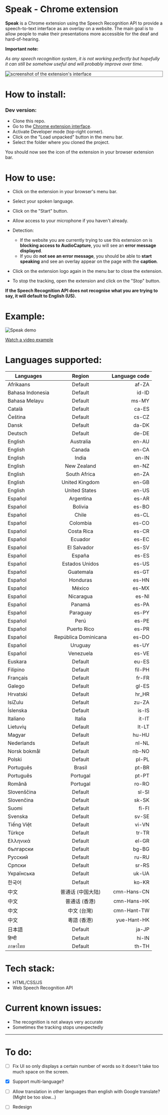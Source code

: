 # Speak - Chrome extension

**Speak** is a Chrome extension using the Speech Recognition API to provide a speech-to-text interface as an overlay on a website.
The main goal is to allow people to make their presentations more accessible for the deaf and hard-of-hearing.

**Important note:**

*As any speech recognition system, it is not working perfectly but hopefully it can still be somehow useful and will probably improve over time.*

<img src="speak.png" alt="screenshot of the extension's interface" style="display: block; margin: 0 auto; border: 1px solid grey">

# How to install:

### Dev version:

* Clone this repo.
* Go to the [Chrome extension interface](chrome://extensions/).
* Activate Developer mode (top-right corner).
* Click on the "Load unpacked" button in the menu bar.
* Select the folder where you cloned the project.

You should now see the icon of the extension in your browser extension bar.


# How to use:

* Click on the extension in your browser's menu bar.
* Select your spoken language.
* Click on the "Start" button.
* Allow access to your microphone if you haven't already.
* Detection:
  * If the website you are currently trying to use this extension on is **blocking access to AudioCapture**, you will see an **error message displayed**.
  * If you do **not see an error message**, you should be able to **start speaking** and see an overlay appear on the page with the **caption**.
* Click on the extension logo again in the menu bar to close the extension.

* To stop the tracking, open the extension and click on the "Stop" button.

**If the Speech Recognition API does not recognise what you are trying to say, it will default to English (US).**


# Example:

![Speak demo](speak.gif)

[Watch a video example](https://twitter.com/devdevcharlie/status/1024789897989607425)

# Languages supported:

| Languages        | Region           | Language code  |
| ------------- |:-------------:| -----:|
| Afrikaans      | Default | af-ZA |
| Bahasa Indonesia      | Default      |   id-ID |
| Bahasa Melayu | Default      |    ms-MY |
| Català | Default      |    ca-ES |
| Čeština | Default      |    cs-CZ |
| Dansk | Default      |    da-DK |
| Deutsch | Default      |    de-DE |
| English | Australia      |    en-AU |
| English | Canada      |    en-CA |
| English | India      |    en-IN |
| English | New Zealand      |    en-NZ |
| English | South Africa      |    en-ZA |
| English | United Kingdom      |    en-GB |
| English | United States      |    en-US |
| Español | Argentina      |    es-AR |
| Español | Bolivia      |    es-BO |
| Español | Chile     |    es-CL |
| Español | Colombia     |   es-CO |
| Español | Costa Rica     |   es-CR |
| Español | Ecuador     |    es-EC |
| Español | El Salvador     |    es-SV |
| Español | España     |    es-ES |
| Español | Estados Unidos     |    es-US |
| Español | Guatemala     |    es-GT |
| Español | Honduras     |    es-HN |
| Español | México     |    es-MX |
| Español | Nicaragua     |    es-NI |
| Español | Panamá     |    es-PA |
| Español | Paraguay     |    es-PY |
| Español | Perú     |    es-PE |
| Español | Puerto Rico     |    es-PR |
| Español | República Dominicana     |    es-DO |
| Español | Uruguay     |    es-UY |
| Español | Venezuela     |    es-VE |
| Euskara | Default     |    eu-ES |
| Filipino | Default     |    fil-PH |
| Français | Default     |    fr-FR |
| Galego | Default     |    gl-ES |
| Hrvatski | Default     |    hr_HR |
| IsiZulu | Default     |    zu-ZA |
| Íslenska | Default     |    is-IS |
| Italiano | Italia     |    it-IT |
| Lietuvių | Default     |    lt-LT |
| Magyar | Default     |    hu-HU|
| Nederlands | Default     |    nl-NL |
| Norsk bokmål | Default     |    nb-NO |
| Polski | Default     |    pl-PL |
| Português | Brasil     |    pt-BR |
| Português | Portugal     |    pt-PT |
| Română | Portugal     |    ro-RO |
| Slovenščina | Default     |    sl-SI |
| Slovenčina | Default     |    sk-SK |
| Suomi | Default     |    fi-FI |
| Svenska | Default     |    sv-SE |
| Tiếng Việt | Default     |    vi-VN |
| Türkçe | Default     |    tr-TR |
| Ελληνικά | Default     |    el-GR |
| български | Default     |    bg-BG |
| Pусский | Default     |    ru-RU |
| Српски | Default     |    sr-RS |
| Українська | Default     |    uk-UA |
| 한국어 | Default     |    ko-KR |
| 中文 | 普通话 (中国大陆)     |    cmn-Hans-CN |
| 中文 | 普通话 (香港)     |    cmn-Hans-HK |
| 中文 | 中文 (台灣)     |    cmn-Hant-TW |
| 中文 | 粵語 (香港)     |    yue-Hant-HK |
| 日本語 | Default     |    ja-JP |
| हिन्दी | Default     |    hi-IN |
| ภาษาไทย | Default     |    th-TH |


# Tech stack:

* HTML/CSS/JS
* Web Speech Recognition API

# Current known issues:

* The recognition is not always very accurate
* Sometimes the tracking stops unexpectedly


---

# To do:

- [ ] Fix UI so only displays a certain number of words so it doesn't take too much space on the screen.
- [x] Support multi-language?
- [ ] Allow translation in other languages than english with Google translate? (Might be too slow...)
- [ ] Redesign


